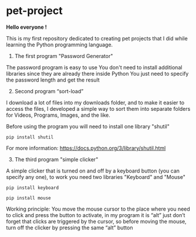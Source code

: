 # pet-project
**Hello everyone !**

This is my first repository dedicated to creating pet projects that I did while learning the Python programming language.



1. The first program "Password Generator"

The password program is easy to use
You don't need to install additional libraries since they are already there inside Python
You just need to specify the password length and get the result


2. Second program “sort-load”

I download a lot of files into my downloads folder, and to make it easier to access the files, I developed a simple way to sort them into separate folders for Videos, Programs, Images, and the like.

Before using the program you will need to install one library "shutil"

```
pip install shutil
```
For more information:
https://docs.python.org/3/library/shutil.html


3. The third program "simple clicker"

A simple clicker that is turned on and off by a keyboard button (you can specify any one), to work you need two libraries "Keyboard" and "Mouse"
```
pip install keyboard

pip install mouse
```
Working principle:
You move the mouse cursor to the place where you need to click and press the button to activate, in my program it is “alt”
just don’t forget that clicks are triggered by the cursor, so before moving the mouse, turn off the clicker by pressing the same “alt” button


